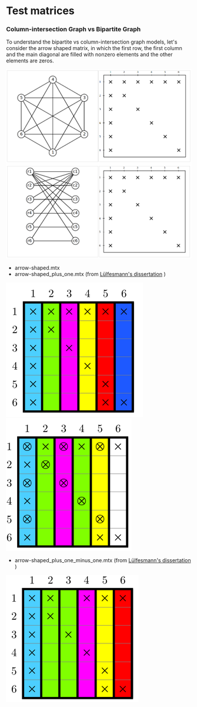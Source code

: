 # Test matrices

### Column-intersection Graph vs Bipartite Graph
To understand the bipartite vs column-intersection graph models, 
let's consider the arrow shaped matrix, in which the first row, 
the first column and the main diagonal are filled with nonzero
elements and the other elements are zeros.

![ArrowShapedCIG](arrow_shaped_cig.png)
![ArrowShapedBipartite](arrow_shaped_bipartite.png)

- arrow-shaped.mtx
- arrow-shaped_plus_one.mtx (from [Lülfesmann's dissertation](https://cuvillier.de/de/shop/publications/15-full-and-partial-jacobian-computation-via-graph-coloring-algorithms-and-applications)
)

![MatVis1](arrow-shaped_plus_one.png)
![MatVis1](req_elements.png)
- arrow-shaped_plus_one_minus_one.mtx (from [Lülfesmann's dissertation](https://cuvillier.de/de/shop/publications/15-full-and-partial-jacobian-computation-via-graph-coloring-algorithms-and-applications)
)

![MatVis1](arrow-shaped_plus_one_minus_one.png)